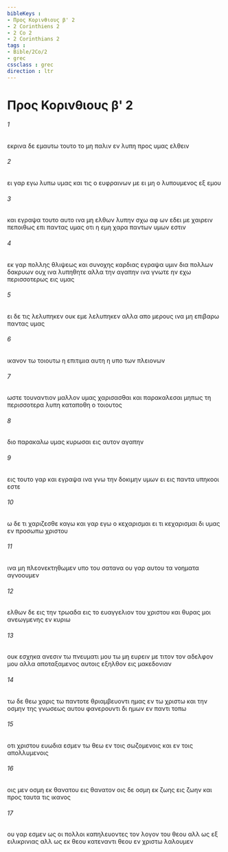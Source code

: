 ```yaml
---
bibleKeys : 
- Προς Κορινθιους β' 2
- 2 Corinthiens 2
- 2 Co 2
- 2 Corinthians 2
tags : 
- Bible/2Co/2
- grec
cssclass : grec
direction : ltr
---
```


# Προς Κορινθιους β' 2

###### 1
εκρινα δε εμαυτω τουτο το μη παλιν εν λυπη προς υμας ελθειν
###### 2
ει γαρ εγω λυπω υμας και τις ο ευφραινων με ει μη ο λυπουμενος εξ εμου
###### 3
και εγραψα τουτο αυτο ινα μη ελθων λυπην σχω αφ ων εδει με χαιρειν πεποιθως επι παντας υμας οτι η εμη χαρα παντων υμων εστιν
###### 4
εκ γαρ πολλης θλιψεως και συνοχης καρδιας εγραψα υμιν δια πολλων δακρυων ουχ ινα λυπηθητε αλλα την αγαπην ινα γνωτε ην εχω περισσοτερως εις υμας
###### 5
ει δε τις λελυπηκεν ουκ εμε λελυπηκεν αλλα απο μερους ινα μη επιβαρω παντας υμας
###### 6
ικανον τω τοιουτω η επιτιμια αυτη η υπο των πλειονων
###### 7
ωστε τουναντιον μαλλον υμας χαρισασθαι και παρακαλεσαι μηπως τη περισσοτερα λυπη καταποθη ο τοιουτος
###### 8
διο παρακαλω υμας κυρωσαι εις αυτον αγαπην
###### 9
εις τουτο γαρ και εγραψα ινα γνω την δοκιμην υμων ει εις παντα υπηκοοι εστε
###### 10
ω δε τι χαριζεσθε καγω και γαρ εγω ο κεχαρισμαι ει τι κεχαρισμαι δι υμας εν προσωπω χριστου
###### 11
ινα μη πλεονεκτηθωμεν υπο του σατανα ου γαρ αυτου τα νοηματα αγνοουμεν
###### 12
ελθων δε εις την τρωαδα εις το ευαγγελιον του χριστου και θυρας μοι ανεωγμενης εν κυριω
###### 13
ουκ εσχηκα ανεσιν τω πνευματι μου τω μη ευρειν με τιτον τον αδελφον μου αλλα αποταξαμενος αυτοις εξηλθον εις μακεδονιαν
###### 14
τω δε θεω χαρις τω παντοτε θριαμβευοντι ημας εν τω χριστω και την οσμην της γνωσεως αυτου φανερουντι δι ημων εν παντι τοπω
###### 15
οτι χριστου ευωδια εσμεν τω θεω εν τοις σωζομενοις και εν τοις απολλυμενοις
###### 16
οις μεν οσμη εκ θανατου εις θανατον οις δε οσμη εκ ζωης εις ζωην και προς ταυτα τις ικανος
###### 17
ου γαρ εσμεν ως οι πολλοι καπηλευοντες τον λογον του θεου αλλ ως εξ ειλικρινιας αλλ ως εκ θεου κατεναντι θεου εν χριστω λαλουμεν

